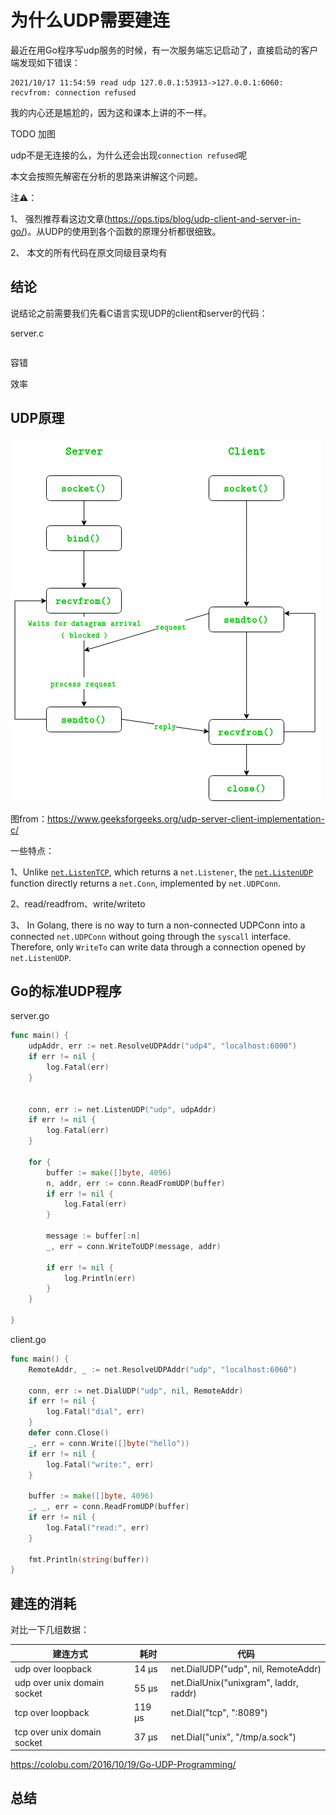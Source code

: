 # 为什么UDP需要建连



最近在用Go程序写udp服务的时候，有一次服务端忘记启动了，直接启动的客户端发现如下错误：

```shell
2021/10/17 11:54:59 read udp 127.0.0.1:53913->127.0.0.1:6060: recvfrom: connection refused
```

我的内心还是尴尬的，因为这和课本上讲的不一样。

TODO 加图

udp不是无连接的么，为什么还会出现`connection refused`呢

本文会按照先解密在分析的思路来讲解这个问题。



注⚠️：

1、 强烈推荐看这边文章(https://ops.tips/blog/udp-client-and-server-in-go/)。从UDP的使用到各个函数的原理分析都很细致。

2、 本文的所有代码在原文同级目录均有



## 结论

说结论之前需要我们先看C语言实现UDP的client和server的代码：

server.c

```c

```



容错

效率



## UDP原理

![Lightbox](./udpfuncdiag.png)

图from：https://www.geeksforgeeks.org/udp-server-client-implementation-c/



一些特点：

1、Unlike [`net.ListenTCP`](https://pkg.go.dev/net#ListenTCP), which returns a `net.Listener`, the [`net.ListenUDP`](https://pkg.go.dev/net#ListenUDP) function directly returns a `net.Conn`, implemented by `net.UDPConn`. 

2、read/readfrom、write/writeto

3、  In Golang, there is no way to turn a non-connected UDPConn into a connected `net.UDPConn` without going through the `syscall` interface. Therefore, only `WriteTo` can write data through a connection opened by `net.ListenUDP`.







## Go的标准UDP程序



server.go

```go
func main() {
	udpAddr, err := net.ResolveUDPAddr("udp4", "localhost:6000")
	if err != nil {
		log.Fatal(err)
	}


	conn, err := net.ListenUDP("udp", udpAddr)
	if err != nil {
		log.Fatal(err)
	}

	for {
		buffer := make([]byte, 4096)
		n, addr, err := conn.ReadFromUDP(buffer)
		if err != nil {
			log.Fatal(err)
		}

		message := buffer[:n]
		_, err = conn.WriteToUDP(message, addr)

		if err != nil {
			log.Println(err)
		}
	}

}
```



client.go

```go
func main() {
	RemoteAddr, _ := net.ResolveUDPAddr("udp", "localhost:6060")

	conn, err := net.DialUDP("udp", nil, RemoteAddr)
	if err != nil {
		log.Fatal("dial", err)
	}
	defer conn.Close()
	_, err = conn.Write([]byte("hello"))
	if err != nil {
		log.Fatal("write:", err)
	}

	buffer := make([]byte, 4096)
	_, _, err = conn.ReadFromUDP(buffer)
	if err != nil {
		log.Fatal("read:", err)
	}

	fmt.Println(string(buffer))
}
```









## 建连的消耗



对比一下几组数据：

| 建连方式                    | 耗时   | 代码                                   |
| --------------------------- | ------ | -------------------------------------- |
| udp over loopback           | 14 µs  | net.DialUDP("udp", nil, RemoteAddr)    |
| udp over unix domain socket | 55 µs  | net.DialUnix("unixgram", laddr, raddr) |
| tcp over loopback           | 119 µs | net.Dial("tcp", ":8089")               |
| tcp over unix domain socket | 37 µs  | net.Dial("unix", "/tmp/a.sock")        |



https://colobu.com/2016/10/19/Go-UDP-Programming/



## 总结